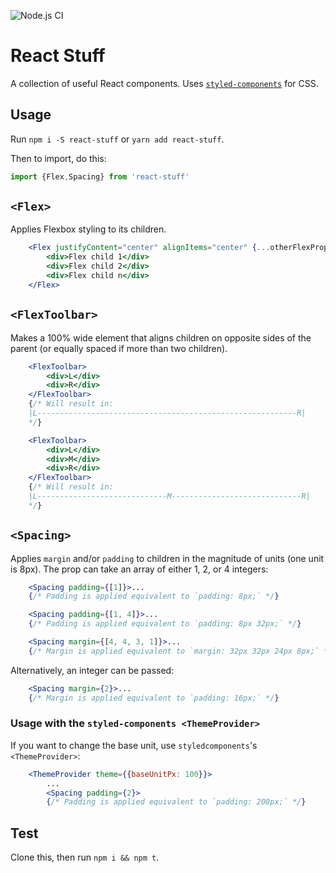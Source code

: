 ![Node.js CI](https://github.com/progging/react-stuff/workflows/Node.js%20CI/badge.svg?branch=master)

# React Stuff
A collection of useful React components. Uses [`styled-components`](https://github.com/styled-components/styled-components) for CSS.

## Usage
Run `npm i -S react-stuff` or `yarn add react-stuff`.

Then to import, do this:
```js
import {Flex,Spacing} from 'react-stuff'
```


## `<Flex>`
Applies Flexbox styling to its children.
```jsx
    <Flex justifyContent="center" alignItems="center" {...otherFlexProps}>
        <div>Flex child 1</div>
        <div>Flex child 2</div>
        <div>Flex child n</div>
    </Flex>
```


## `<FlexToolbar>`
Makes a 100% wide element that aligns children on opposite sides of the parent (or equally spaced if more than two children).
```jsx
    <FlexToolbar>
        <div>L</div>
        <div>R</div>
    </FlexToolbar>
    {/* Will result in:
    |L----------------------------------------------------------R|
    */}
```

```jsx
    <FlexToolbar>
        <div>L</div>
        <div>M</div>
        <div>R</div>
    </FlexToolbar>
    {/* Will result in:
    |L-----------------------------M-----------------------------R|
    */}
```


## `<Spacing>`
Applies `margin` and/or `padding` to children in the magnitude of units (one unit is 8px). The prop can take an array of either 1, 2, or 4 integers:
```jsx
    <Spacing padding={[1]}>...
    {/* Padding is applied equivalent to `padding: 8px;` */}
```
```jsx
    <Spacing padding={[1, 4]}>...
    {/* Padding is applied equivalent to `padding: 8px 32px;` */}
```
```jsx
    <Spacing margin={[4, 4, 3, 1]}>...
    {/* Margin is applied equivalent to `margin: 32px 32px 24px 8px;` */}
```
Alternatively, an integer can be passed:
```jsx
    <Spacing margin={2}>...
    {/* Margin is applied equivalent to `padding: 16px;` */}
```


### Usage with the `styled-components <ThemeProvider>`
If you want to change the base unit, use `styledcomponents`'s `<ThemeProvider>`:
```jsx
    <ThemeProvider theme={{baseUnitPx: 100}}>
        ...
        <Spacing padding={2}>
        {/* Padding is applied equivalent to `padding: 200px;` */}
```


## Test
Clone this, then run `npm i && npm t`.
